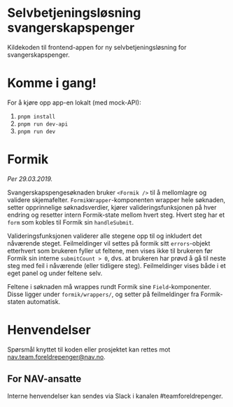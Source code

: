 # Selvbetjeningsløsning svangerskapspenger

Kildekoden til frontend-appen for ny selvbetjeningsløsning for
svangerskapspenger.

# Komme i gang!

For å kjøre opp app-en lokalt (med mock-API):

1.  `pnpm install`
2.  `pnpm run dev-api`
3.  `pnpm run dev`

# Formik

_Per 29.03.2019._

Svangerskapspengesøknaden bruker `<Formik />` til å mellomlagre og validere skjemafelter. `FormikWrapper`-komponenten wrapper hele søknaden, setter opprinnelige søknadsverdier, kjører valideringsfunksjonen på hver endring og resetter intern Formik-state mellom hvert steg. Hvert steg har et `form` som kobles til Formik sin `handleSubmit`.

Valideringsfunksjonen validerer alle stegene opp til og inkludert det nåværende steget. Feilmeldinger vil settes på formik sitt `errors`-objekt etterhvert som brukeren fyller ut feltene, men vises ikke til brukeren før Formik sin interne `submitCount > 0`, dvs. at brukeren har prøvd å gå til neste steg med feil i nåværende (eller tidligere steg). Feilmeldinger vises både i et eget panel og under feltene selv.

Feltene i søknaden må wrappes rundt Formik sine `Field`-komponenter. Disse ligger under `formik/wrappers/`, og setter på feilmeldinger fra Formik-staten automatisk.

# Henvendelser

Spørsmål knyttet til koden eller prosjektet kan rettes mot nav.team.foreldrepenger@nav.no.

## For NAV-ansatte

Interne henvendelser kan sendes via Slack i kanalen #teamforeldrepenger.
